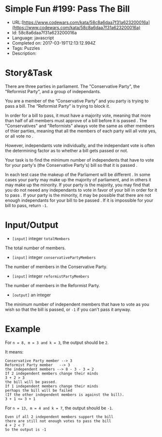 # Simple Fun #199: Pass The Bill

 - URL:[https://www.codewars.com/kata/58c8a6daa7f31a623200016a](https://www.codewars.com/kata/58c8a6daa7f31a623200016a)
 - Id: 58c8a6daa7f31a623200016a
 - Language: javascript
 - Completed on: 2017-03-19T12:13:12.994Z
 - Tags: Puzzles
 - Description:
# Story&Task
 There are three parties in parliament. The "Conservative Party", the "Reformist Party", and a group of independants.

 You are a member of the “Conservative Party” and you party is trying to pass a bill. The “Reformist Party” is trying to block it.

 In order for a bill to pass, it must have a majority vote, meaning that more than half of all members must approve of a bill before it is passed . The "Conservatives" and "Reformists" always vote the same as other members of thier parties, meaning that all the members of each party will all vote yes, or all vote no .

 However, independants vote individually, and the independant vote is often the determining factor as to whether a bill gets passed or not.

 Your task is to find the minimum number of independents that have to vote for your party's (the Conservative Party's) bill so that it is passed .

 In each test case the makeup of the Parliament will be different . In some cases your party may make up the majority of parliament, and in others it may make up the minority. If your party is the majority, you may find that you do not neeed any independants to vote in favor of your bill in order for it to pass . If your party is the minority, it may be possible that there are not enough independants for your bill to be passed . If it is impossible for your bill to pass, return `-1`.

# Input/Output


 - `[input]` integer `totalMembers`

  The total number of members.


 - `[input]` integer `conservativePartyMembers`

  The number of members in the Conservative Party.


 - `[input]` integer `reformistPartyMembers`

  The number of members in the Reformist Party.

 
 - `[output]` an integer

  The minimum number of independent members that have to vote as you wish so that the bill is passed, or `-1` if you can't pass it anyway.
  
# Example

 For `n = 8, m = 3 and k = 3`, the output should be `2`.
 
 It means: 
 ```
 Conservative Party member --> 3
 Reformist Party member   --> 3
 the independent members --> 8 - 3 - 3 = 2
 If 2 independent members change their minds
 3 + 2 > 3
 the bill will be passed.
 If 1 independent members change their minds
 perhaps the bill will be failed
 (If the other independent members is against the bill).
 3 + 1 <= 3 + 1
 ```
 
 For `n = 13, m = 4 and k = 7`, the output should be `-1`.
 ```
 Even if all 2 independent members support the bill
 there are still not enough votes to pass the bill
 4 + 2 < 7
 So the output is -1
 ```
 
